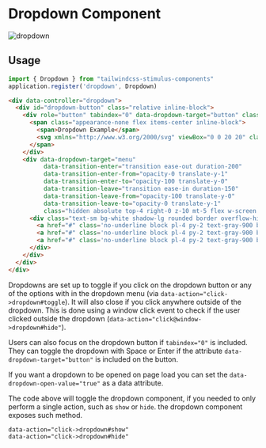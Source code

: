 # Dropdown Component

![dropdown](dropdown.gif)

## Usage

```javascript
import { Dropdown } from "tailwindcss-stimulus-components"
application.register('dropdown', Dropdown)
```

```html
<div data-controller="dropdown">
  <div id="dropdown-button" class="relative inline-block">
    <div role="button" tabindex="0" data-dropdown-target="button" class="inline-block select-none">
      <span class="appearance-none flex items-center inline-block">
        <span>Dropdown Example</span>
        <svg xmlns="http://www.w3.org/2000/svg" viewBox="0 0 20 20" class="fill-current h-4 w-4"><path d="M9.293 12.95l.707.707L15.657 8l-1.414-1.414L10 10.828 5.757 6.586 4.343 8z"></path></svg>
      </span>
    </div>
    <div data-dropdown-target="menu"
          data-transition-enter="transition ease-out duration-200"
          data-transition-enter-from="opacity-0 translate-y-1"
          data-transition-enter-to="opacity-100 translate-y-0"
          data-transition-leave="transition ease-in duration-150"
          data-transition-leave-from="opacity-100 translate-y-0"
          data-transition-leave-to="opacity-0 translate-y-1"
          class="hidden absolute top-4 right-0 z-10 mt-5 flex w-screen max-w-max">
      <div class="text-sm bg-white shadow-lg rounded border overflow-hidden w-32">
        <a href="#" class='no-underline block pl-4 py-2 text-gray-900 bg-white hover:bg-gray-100 whitespace-no-wrap'>Account</a>
        <a href="#" class='no-underline block pl-4 py-2 text-gray-900 bg-white hover:bg-gray-100 whitespace-no-wrap'>Billing</a>
        <a href="#" class='no-underline block pl-4 py-2 text-gray-900 bg-white hover:bg-gray-100 whitespace-no-wrap border-t'>Sign Out</a>
      </div>
    </div>
  </div>
</div>
```

Dropdowns are set up to toggle if you click on the dropdown button or any of the
options with in the dropdown menu (via `data-action="click->dropdown#toggle`).
It will also close if you click anywhere outside of the dropdown. This is
done using a window click event to check if the user clicked outside the
dropdown (`data-action="click@window->dropdown#hide"`).

Users can also focus on the dropdown button if `tabindex="0"` is included. They can toggle the dropdown with Space or Enter if the attribute `data-dropdown-target="button"` is included on the button.

If you want a dropdown to be opened on page load you can set the ```data-dropdown-open-value="true"``` as a data attribute.

The code above will toggle the dropdown component, if you needed to only perform a single action, such as `show` or `hide`. the dropdown component exposes such method.

```html
data-action="click->dropdown#show"
data-action="click->dropdown#hide"
```
